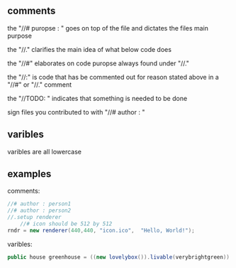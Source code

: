 <!-- all above are optional and subject to change, these are mere sugestions that create unity across the workspace -->

## comments

the "//# puropse : " goes on top of the file and dictates the files main purpose

the "//." clarifies the main idea of what below code does

the "//#" elaborates on code puropse always found under "//."

the "//:" is code that has be commented out for reason stated above in a "//#" or "//." comment

the "//TODO: " indicates that something is needed to be done

sign files you contributed to with "//# author : "

## varibles

varibles are all lowercase

## examples

comments: 
```c#
//# author : person1
//# author : person2
//.setup renderer
    //# icon should be 512 by 512
rndr = new renderer(440,440, "icon.ico",  "Hello, World!");
```

varibles:
```c#
public house greenhouse = ((new lovelybox()).livable(verybrightgreen)).tohouse(); 
```